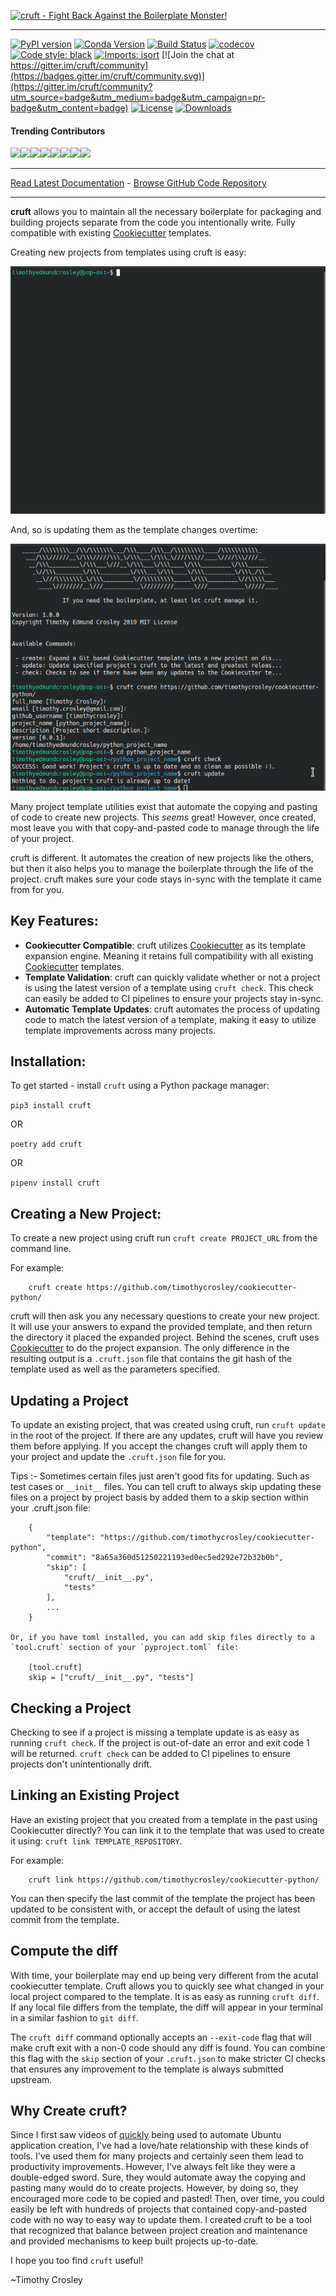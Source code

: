 [![cruft - Fight Back Against the Boilerplate Monster!](https://raw.github.com/cruft/cruft/master/art/logo_large.png)](https://cruft.github.io/cruft/)
_________________

[![PyPI version](https://badge.fury.io/py/cruft.svg)](http://badge.fury.io/py/cruft)
[![Conda Version](https://img.shields.io/conda/vn/conda-forge/cruft.svg)](https://anaconda.org/conda-forge/cruft)
[![Build Status](https://github.com/cruft/cruft/workflows/Run%20tests/badge.svg)](https://github.com/cruft/cruft/actions?query=workflow%3A%22Run+tests%22+branch%3Amaster)
[![codecov](https://codecov.io/gh/cruft/cruft/branch/master/graph/badge.svg)](https://codecov.io/gh/cruft/cruft)
[![Code style: black](https://img.shields.io/badge/code%20style-black-000000.svg)](https://github.com/psf/black)
[![Imports: isort](https://img.shields.io/badge/%20imports-isort-%231674b1?style=flat&labelColor=ef8336)](https://timothycrosley.github.io/isort/)
[![Join the chat at https://gitter.im/cruft/community](https://badges.gitter.im/cruft/community.svg)](https://gitter.im/cruft/community?utm_source=badge&utm_medium=badge&utm_campaign=pr-badge&utm_content=badge)
[![License](https://img.shields.io/github/license/mashape/apistatus.svg)](https://pypi.python.org/pypi/cruft/)
[![Downloads](https://pepy.tech/badge/cruft)](https://pepy.tech/project/cruft)

#### Trending Contributors

[![](https://sourcerer.io/fame/samj1912/cruft/cruft/images/0)](https://sourcerer.io/fame/samj1912/cruft/cruft/links/0)[![](https://sourcerer.io/fame/samj1912/cruft/cruft/images/1)](https://sourcerer.io/fame/samj1912/cruft/cruft/links/1)[![](https://sourcerer.io/fame/samj1912/cruft/cruft/images/2)](https://sourcerer.io/fame/samj1912/cruft/cruft/links/2)[![](https://sourcerer.io/fame/samj1912/cruft/cruft/images/3)](https://sourcerer.io/fame/samj1912/cruft/cruft/links/3)[![](https://sourcerer.io/fame/samj1912/cruft/cruft/images/4)](https://sourcerer.io/fame/samj1912/cruft/cruft/links/4)[![](https://sourcerer.io/fame/samj1912/cruft/cruft/images/5)](https://sourcerer.io/fame/samj1912/cruft/cruft/links/5)[![](https://sourcerer.io/fame/samj1912/cruft/cruft/images/6)](https://sourcerer.io/fame/samj1912/cruft/cruft/links/6)[![](https://sourcerer.io/fame/samj1912/cruft/cruft/images/7)](https://sourcerer.io/fame/samj1912/cruft/cruft/links/7)
_________________

[Read Latest Documentation](https://cruft.github.io/cruft/) - [Browse GitHub Code Repository](https://github.com/cruft/cruft/)
_________________

**cruft** allows you to maintain all the necessary boilerplate for packaging and building projects separate from the code you intentionally write.
Fully compatible with existing [Cookiecutter](https://github.com/cookiecutter/cookiecutter) templates.

Creating new projects from templates using cruft is easy:

![Example Usage New Project](https://raw.githubusercontent.com/cruft/cruft/master/art/example.gif)

And, so is updating them as the template changes overtime:

![Example Usage New Project](https://raw.githubusercontent.com/cruft/cruft/master/art/example_update.gif)

Many project template utilities exist that automate the copying and pasting of code to create new projects. This *seems* great! However, once created, most leave you with that copy-and-pasted code to manage through the life of your project.

cruft is different. It automates the creation of new projects like the others, but then it also helps you to manage the boilerplate through the life of the project. cruft makes sure your code stays in-sync with the template it came from for you.

## Key Features:

* **Cookiecutter Compatible**: cruft utilizes [Cookiecutter](https://github.com/cookiecutter/cookiecutter) as its template expansion engine. Meaning it retains full compatibility with all existing [Cookiecutter](https://github.com/cookiecutter/cookiecutter) templates.
* **Template Validation**: cruft can quickly validate whether or not a project is using the latest version of a template using `cruft check`. This check can easily be added to CI pipelines to ensure your projects stay in-sync.
* **Automatic Template Updates**: cruft automates the process of updating code to match the latest version of a template, making it easy to utilize template improvements across many projects.

## Installation:

To get started - install `cruft` using a Python package manager:

`pip3 install cruft`

OR

`poetry add cruft`

OR

`pipenv install cruft`


## Creating a New Project:

To create a new project using cruft run `cruft create PROJECT_URL` from the command line.

For example:

        cruft create https://github.com/timothycrosley/cookiecutter-python/

cruft will then ask you any necessary questions to create your new project. It will use your answers to expand the provided template, and then return the directory it placed the expanded project.
Behind the scenes, cruft uses [Cookiecutter](https://github.com/cookiecutter/cookiecutter) to do the project expansion. The only difference in the resulting output is a `.cruft.json` file that
contains the git hash of the template used as well as the parameters specified.

## Updating a Project

To update an existing project, that was created using cruft, run `cruft update` in the root of the project.
If there are any updates, cruft will have you review them before applying. If you accept the changes cruft will apply them to your project
and update the `.cruft.json` file for you.

Tips :-
    Sometimes certain files just aren't good fits for updating. Such as test cases or `__init__` files. You can tell cruft to always skip updating these files on a project by project basis by added them
    to a skip section within your .cruft.json file:

        {
            "template": "https://github.com/timothycrosley/cookiecutter-python",
            "commit": "8a65a360d51250221193ed0ec5ed292e72b32b0b",
            "skip": [
                "cruft/__init__.py",
                "tests"
            ],
            ...
        }

    Or, if you have toml installed, you can add skip files directly to a `tool.cruft` section of your `pyproject.toml` file:

        [tool.cruft]
        skip = ["cruft/__init__.py", "tests"]


## Checking a Project

Checking to see if a project is missing a template update is as easy as running `cruft check`. If the project is out-of-date an error and exit code 1 will be returned.
`cruft check` can be added to CI pipelines to ensure projects don't unintentionally drift.


## Linking an Existing Project

Have an existing project that you created from a template in the past using Cookiecutter directly? You can link it to the template that was used to create it using: `cruft link TEMPLATE_REPOSITORY`.

For example:

        cruft link https://github.com/timothycrosley/cookiecutter-python/

You can then specify the last commit of the template the project has been updated to be consistent with, or accept the default of using the latest commit from the template.

## Compute the diff

With time, your boilerplate may end up being very different from the acutal cookiecutter template. Cruft allows you to quickly see what changed in your local project compared to the template. It is as easy as running `cruft diff`. If any local file differs from the template, the diff will appear in your terminal in a similar fashion to `git diff`.

The `cruft diff` command optionally accepts an `--exit-code` flag that will make cruft exit with a non-0 code should any diff is found. You can combine this flag with the `skip` section of your `.cruft.json` to make stricter CI checks that ensures any improvement to the template is always submitted upstream.

## Why Create cruft?

Since I first saw videos of [quickly](https://www.youtube.com/watch?v=9EctXzH2dss) being used to automate Ubuntu application creation, I've had a love/hate relationship with these kinds of tools.
I've used them for many projects and certainly seen them lead to productivity improvements. However, I've always felt like they were a double-edged sword. Sure, they would automate away the copying and pasting many would do to create projects. However, by doing so,
they encouraged more code to be copied and pasted! Then, over time, you could easily be left with hundreds of projects that contained copy-and-pasted code with no way to easy way to update them. I created cruft to be a tool that recognized that balance between project creation and maintenance and provided mechanisms to keep built projects up-to-date.

I hope you too find `cruft` useful!

~Timothy Crosley
